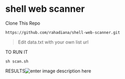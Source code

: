 
#  shell web scanner

Clone This Repo

    https://github.com/rahadiana/shell-web-scanner.git


> Edit data.txt with your own list url

TO RUN IT

    sh scan.sh

RESULTS![enter image description here](https://raw.githubusercontent.com/rahadiana/shell-web-scanner/main/main.png)
